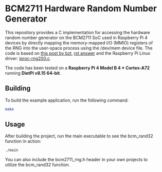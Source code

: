 # BCM2711 Hardware Random Number Generator

This repository provides a C implementation for accessing the hardware random number generator on the BCM2711 SoC used in Raspberry Pi 4 devices by directly mapping the memory-mapped I/O (MMIO) registers of the RNG into the user-space process using the /dev/mem device file. The code is based on [this post by bzt](https://forums.raspberrypi.com/viewtopic.php?t=196015), [rst answer](https://forums.raspberrypi.com/viewtopic.php?t=196015#p1741749) and the Raspberry Pi Linux driver: [iproc-rng200.c](https://github.com/raspberrypi/linux/blob/rpi-5.4.y/drivers/char/hw_random/iproc-rng200.c).

The code has been tested on a **Raspberry Pi 4 Model B 4 × Cortex-A72** running **DietPi v8.15 64-bit**.

## Building

To build the example application, run the following command:

```sh
make
```

## Usage
After building the project, run the main executable to see the bcm_rand32 function in action:

```sh
./main
```

You can also include the bcm2711_rng.h header in your own projects to utilize the bcm_rand32 function.